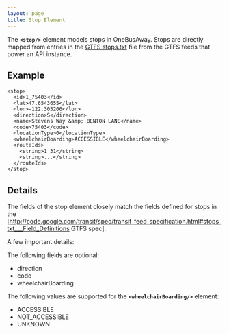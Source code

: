 ```yaml
---
layout: page
title: Stop Element
---
```


The **`<stop/>`** element models stops in OneBusAway.  Stops are directly mapped from entries in the [GTFS stops.txt](http://code.google.com/transit/spec/transit_feed_specification.html#stops_txt___Field_Definitions) file from the GTFS feeds that power an API instance.

## Example

    <stop>
      <id>1_75403</id>
      <lat>47.6543655</lat>
      <lon>-122.305206</lon>
      <direction>S</direction>
      <name>Stevens Way &amp; BENTON LANE</name>
      <code>75403</code>
      <locationType>0</locationType>
      <wheelchairBoarding>ACCESSIBLE</wheelchairBoarding>
      <routeIds>
        <string>1_31</string>
        <string>...</string>
      </routeIds>
    </stop>

## Details

The fields of the stop element closely match the fields defined for stops in the [http://code.google.com/transit/spec/transit_feed_specification.html#stops_txt___Field_Definitions GTFS spec].

A few important details:

The following fields are optional:

* direction
* code
* wheelchairBoarding

The following values are supported for the **`<wheelchairBoarding/>`** element:

* ACCESSIBLE
* NOT_ACCESSIBLE
* UNKNOWN